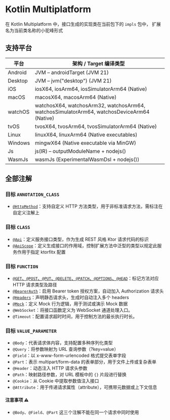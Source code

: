 # Kotlin Multiplatform

在 Kotlin Multiplatform 中，接口生成的实现类在当前包下的 `impls` 包中，
扩展名为当前类名称的小驼峰形式

## 支持平台

| 平台      | 架构 / Target 编译类型                                                                           |
|---------|--------------------------------------------------------------------------------------------|
| Android | JVM – androidTarget (JVM 21)                                                               |
| Desktop | JVM – jvm("desktop") (JVM 21)                                                              |
| iOS     | iosX64, iosArm64, iosSimulatorArm64 (Native)                                               |
| macOS   | macosX64, macosArm64 (Native)                                                              |
| watchOS | watchosX64, watchosArm32, watchosArm64, watchosSimulatorArm64, watchosDeviceArm64 (Native) |
| tvOS    | tvosX64, tvosArm64, tvosSimulatorArm64 (Native)                                            |
| Linux   | linuxX64, linuxArm64 (Native executables)                                                  |
| Windows | mingwX64 (Native executable via MinGW)                                                     |
| Js      | js(IR) – outputModuleName + nodejs()                                                       |
| WasmJs  | wasmJs (ExperimentalWasmDsl + nodejs())                                                    |

## 全部注解

### 目标 `ANNOTATION_CLASS`

- [`@HttpMethod`](kmp-http-method.md)：支持自定义 HTTP 方法类型，用于非标准请求方法，需标注在自定义注解上

### 目标 `CLASS`

- [`@Api`](kmp-api.md)：定义服务接口类型，作为生成 REST 风格 Ktor 请求代码的标识
- [`@ApiScope`](kmp-api-scope.md)：定义生成接口的作用域，控制扩展方法中泛型的类型以规定此服务作用于指定 ktorfitx 配置

### 目标 `FUNCTION`

- [`@GET`、`@POST`、`@PUT`、`@DELETE`、`@PATCH`、`@OPTIONS`、`@HEAD`](kmp-http-request.md)：标记方法对应 HTTP 请求类型及路径
- [`@BearerAuth`](kmp-bearer-auth.md)：启用 Bearer token 授权方案，自动加入 Authorization 请求头
- [`@Headers`](kmp-headers.md)：声明静态请求头，生成时自动注入多个 headers
- [`@Mock`](kmp-mock.md)：定义 Mock 行为逻辑，用于测试或演示 Mock 数据
- `@WebSocket`：将接口函数定义为 WebSocket 通道处理入口。
- `@Timeout`：配置请求超时时间，用于控制方法的最长执行时长。

### 目标 `VALUE_PARAMETER`

- `@Body`：代表请求体内容，支持配置多种序列化类型
- `@Query`：将参数映射为 URL 查询参数（?key=value）
- `@Field`：以 x-www-form-urlencoded 格式提交表单字段
- `@Part`：表示 multipart/form-data 的表单部分，用于文件上传或复杂表单
- `@Header`：动态注入 HTTP 请求头参数
- `@Path`：映射路径参数，对 URL 模板中的 `{}` 片段进行替换
- `@Cookie`：从 Cookie 中提取参数值注入接口
- `@Attribute`：用于传递请求属性（attribute），可携带元数据或上下文信息

#### 注意事项 ⚠️

- `@Body`、`@Field`、`@Part` 这三个注解不能在同一个请求中同时使用